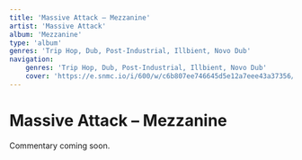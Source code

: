 ```yaml
---
title: 'Massive Attack – Mezzanine'
artist: 'Massive Attack'
album: 'Mezzanine'
type: 'album'
genres: 'Trip Hop, Dub, Post-Industrial, Illbient, Novo Dub'
navigation:
    genres: 'Trip Hop, Dub, Post-Industrial, Illbient, Novo Dub'
    cover: 'https://e.snmc.io/i/600/w/c6b807ee746645d5e12a7eee43a37356/10956120/massive-attack-mezzanine-Cover-Art.jpg'
---
```

<music-genre-list :genres="genres"></music-genre-list>

# Massive Attack – Mezzanine
Commentary coming soon.
